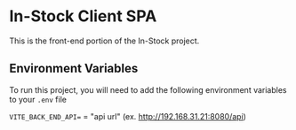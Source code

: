 # In-Stock Client SPA

This is the front-end portion of the In-Stock project.

## Environment Variables

To run this project, you will need to add the following environment variables to your `.env` file

`VITE_BACK_END_API=` = "api url" (ex. http://192.168.31.21:8080/api)
